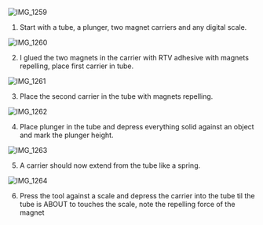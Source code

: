 ![IMG_1259](https://github.com/user-attachments/assets/e60a801e-e0d5-4838-80e0-de24d02d7ce5)

1) Start with a tube, a plunger, two magnet carriers and any digital scale.

  ![IMG_1260](https://github.com/user-attachments/assets/d6fda9ef-00d1-4cb5-8e22-75571624c324)

2) I glued the two magnets in the carrier with RTV adhesive with magnets repelling, place first carrier in tube.

![IMG_1261](https://github.com/user-attachments/assets/321397bd-7114-4439-8bd7-1f2d0fccab57)

3)  Place the second carrier in the tube with magnets repelling.

![IMG_1262](https://github.com/user-attachments/assets/a209b63c-1b6e-4d18-af2d-9501771af11e)

4) Place plunger in the tube and depress everything solid against an object and mark the plunger height.

![IMG_1263](https://github.com/user-attachments/assets/9f22a6d9-6c28-4679-b2ec-c8ecd60bf088)

5) A carrier should now extend from the tube like a spring.

![IMG_1264](https://github.com/user-attachments/assets/1c77e82d-c1ad-4f09-ac4f-f7aafb0f4c59)

6) Press the tool against a scale and depress the carrier into the tube til the tube is ABOUT to touches the scale, note the repelling force of the magnet


